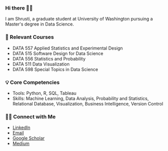 ### Hi there 🙋‍♀️

I am Shrusti, a graduate student at University of Washington pursuing a Master's degree in Data Science.

### 📝 Relevant Courses
- DATA 557 Applied Statistics and Experimental Design
- DATA 515 Software Design for Data Science
- DATA 556 Statistics and Probability
- DATA 511 Data Visualization
- DATA 598 Special Topics in Data Science

### 💡 Core Competencies
- Tools: Python, R, SQL, Tableau
- Skills: Machine Learning, Data Analysis, Probability and Statistics, Relational Database, Visualization, Business Intelligence, Version Control

### 🙌🏻 Connect with Me
- [LinkedIn](https://linkedin.com/in/shrusti-ghela-915397185/)
- [Email](mailto:sghela@uw.edu)
- [Google Scholar](https://scholar.google.com/citations?user=l6m7UeMAAAAJ&hl=en&oi=ao)
- [Medium](https://medium.com/@shrustighela)
